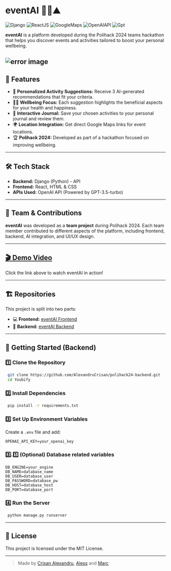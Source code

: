# eventAI 🧘📍⛰️
![Django](https://img.shields.io/badge/Django-092E20?style=for-the-badge&logo=django&logoColor=green) ![ReactJS](https://img.shields.io/badge/-ReactJs-61DAFB?logo=react&logoColor=white&style=for-the-badge) ![GoogleMaps](https://img.shields.io/badge/GoogleMaps-42ad2a?logo=googlemaps)  ![OpenAIAPI](https://shields.io/badge/-OpenAI-93f6ef?logo=openai) ![Gpt](https://img.shields.io/badge/GPT3.5-74aa9c?logo=openai&logoColor=white)

**eventAI** is a platform developed during the Polihack 2024 teams hackathon that helps you discover events and activities tailored to boost your personal wellbeing.



![error image](https://github.com/AlexandruCrisan/eventAI/blob/master/Capture.PNG?raw=true) 
---

## 🌟 Features

- 🎯 **Personalized Activity Suggestions:** Receive 3 AI-generated recommendations that fit your criteria.
- 💆‍♂️ **Wellbeing Focus:** Each suggestion highlights the beneficial aspects for your health and happiness.
- 📖 **Interactive Journal:** Save your chosen activities to your personal journal and review them.
- 🌍 **Location Integration:** Get direct Google Maps links for event locations.
- 🏆 **Polihack 2024:** Developed as part of a hackathon focused on improving wellbeing.

---

## 🛠️ Tech Stack
- **Backend:** Django (Python) - API
- **Frontend:** React, HTML & CSS
- **APIs Used:** OpenAI API (Powered by GPT-3.5-turbo)

---

## 👥 Team & Contributions
**eventAI** was developed as a **team project** during Polihack 2024. Each team member contributed to different aspects of the platform, including frontend, backend, AI integration, and UI/UX design.

---

## [🎬 Demo Video](https://youtu.be/FzZ33634wio)

Click the link above to watch eventAI in action!

---
## 🏗 Repositories

This project is split into two parts:

- 💻 **Frontend:** [eventAI Frontend](https://github.com/alessela/polihack24-frontend)  
- 🔧 **Backend:** [eventAI Backend](https://github.com/AlexandruCrisan/polihack24-backend)

---

## 🚀 Getting Started (Backend)

### **1️⃣ Clone the Repository**

```sh
 git clone https://github.com/AlexandruCrisan/polihack24-backend.git
 cd Youbify
```

### **2️⃣ Install Dependencies**

```sh
 pip install -r requirements.txt
```

### **3️⃣ Set Up Environment Variables**

Create a `.env` file and add:

```env
OPENAI_API_KEY=your_openai_key
```
### **3️⃣.1️⃣ (Optional) Database related variables**

```env
DB_ENGINE=your_engine
DB_NAME=database_name
DB_USER=database_user
DB_PASSWORD=database_pw
DB_HOST=database_host
DB_PORT=database_port
```


### **4️⃣ Run the Server**

```sh
 python manage.py runserver
```

---

## 📜 License

This project is licensed under the MIT License.

---

> Made by [Crisan Alexandru](https://github.com/AlexandruCrisan), [Aless](https://github.com/alessela) and [Marc](https://github.com/MarcVana)

